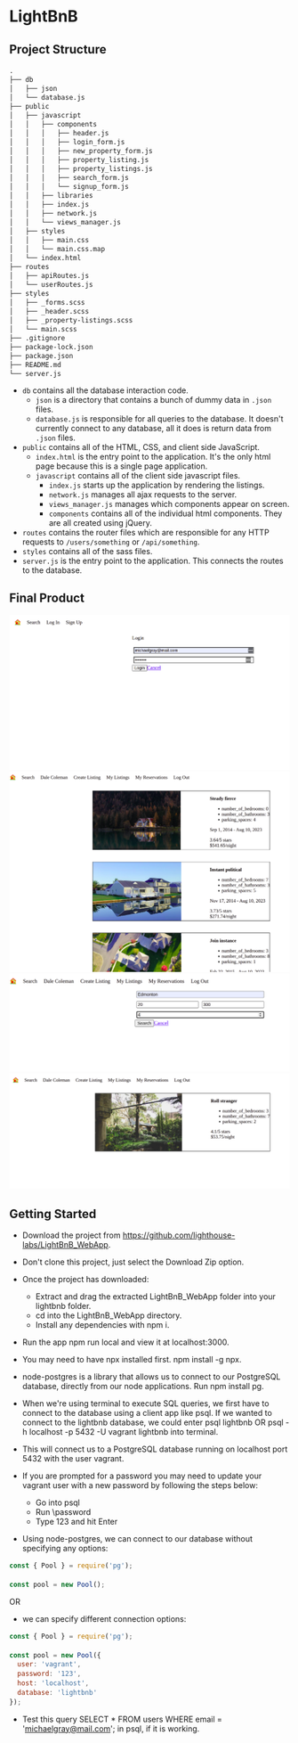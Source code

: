 # LightBnB

## Project Structure

```
.
├── db
│   ├── json
│   └── database.js
├── public
│   ├── javascript
│   │   ├── components 
│   │   │   ├── header.js
│   │   │   ├── login_form.js
│   │   │   ├── new_property_form.js
│   │   │   ├── property_listing.js
│   │   │   ├── property_listings.js
│   │   │   ├── search_form.js
│   │   │   └── signup_form.js
│   │   ├── libraries
│   │   ├── index.js
│   │   ├── network.js
│   │   └── views_manager.js
│   ├── styles
│   │   ├── main.css
│   │   └── main.css.map
│   └── index.html
├── routes
│   ├── apiRoutes.js
│   └── userRoutes.js
├── styles  
│   ├── _forms.scss
│   ├── _header.scss
│   ├── _property-listings.scss
│   └── main.scss
├── .gitignore
├── package-lock.json
├── package.json
├── README.md
└── server.js
```

* `db` contains all the database interaction code.
  * `json` is a directory that contains a bunch of dummy data in `.json` files.
  * `database.js` is responsible for all queries to the database. It doesn't currently connect to any database, all it does is return data from `.json` files.
* `public` contains all of the HTML, CSS, and client side JavaScript. 
  * `index.html` is the entry point to the application. It's the only html page because this is a single page application.
  * `javascript` contains all of the client side javascript files.
    * `index.js` starts up the application by rendering the listings.
    * `network.js` manages all ajax requests to the server.
    * `views_manager.js` manages which components appear on screen.
    * `components` contains all of the individual html components. They are all created using jQuery.
* `routes` contains the router files which are responsible for any HTTP requests to `/users/something` or `/api/something`. 
* `styles` contains all of the sass files. 
* `server.js` is the entry point to the application. This connects the routes to the database.

## Final Product
!["Screenshot of login page"](https://github.com/shivangi0109/LightBnB/blob/main/LightBnB_WebApp-master/docs/login-page.png?raw=true)
!["Screenshot of get all reservations"](https://github.com/shivangi0109/LightBnB/blob/main/LightBnB_WebApp-master/docs/get-all-reservations.png?raw=true)
!["Screenshot of get all properties form"](https://github.com/shivangi0109/LightBnB/blob/main/LightBnB_WebApp-master/docs/get-all-properties.png?raw=true)
!["Screenshot of get all properties result"](https://github.com/shivangi0109/LightBnB/blob/main/LightBnB_WebApp-master/docs/get-all-properties-result.png?raw=true)

## Getting Started

- Download the project from https://github.com/lighthouse-labs/LightBnB_WebApp.
- Don't clone this project, just select the Download Zip option.
- Once the project has downloaded:
  - Extract and drag the extracted LightBnB_WebApp folder into your lightbnb folder.
  - cd into the LightBnB_WebApp directory.
  - Install any dependencies with npm i.
- Run the app npm run local and view it at localhost:3000.
- You may need to have npx installed first. npm install -g npx.

- node-postgres is a library that allows us to connect to our PostgreSQL database, directly from our node applications. Run npm install pg.
- When we're using terminal to execute SQL queries, we first have to connect to the database using a client app like psql. If we wanted to connect to the lightbnb    database, we could enter psql lightbnb OR psql -h localhost -p 5432 -U vagrant lightbnb into terminal.
- This will connect us to a PostgreSQL database running on localhost port 5432 with the user vagrant.
- If you are prompted for a password you may need to update your vagrant user with a new password by following the steps below:
  - Go into psql
  - Run \password
  - Type 123 and hit Enter
- Using node-postgres, we can connect to our database without specifying any options:

```JavaScript
const { Pool } = require('pg');

const pool = new Pool();
```

OR 

- we can specify different connection options:

```JavaScript
const { Pool } = require('pg');

const pool = new Pool({
  user: 'vagrant',
  password: '123',
  host: 'localhost',
  database: 'lightbnb'
});
```

- Test this query SELECT * FROM users WHERE email = 'michaelgray@mail.com'; in psql, if it is working.